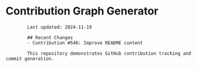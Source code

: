 # Contribution Graph Generator
            
            Last updated: 2024-11-19
            
            ## Recent Changes
            - Contribution #546: Improve README content
            
            This repository demonstrates GitHub contribution tracking and commit generation.
        